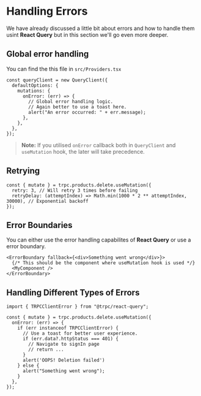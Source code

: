 # Handling Errors

We have already discussed a little bit about errors and how to handle them usint **React Query** but in this section we'll go even more deeper.

## Global error handling

You can find the this file in `src/Providers.tsx`

```tsx
const queryClient = new QueryClient({
  defaultOptions: {
    mutations: {
      onError: (err) => {
        // Global error handling logic.
        // Again better to use a toast here.
        alert("An error occurred: " + err.message);
      },
    },
  },
});
```

> **Note:** If you utilised `onError` callback both in `QueryClient` and `useMutation` hook, the later will take precedence.

## Retrying

```tsx
const { mutate } = trpc.products.delete.useMutation({
  retry: 3, // Will retry 3 times before failing
  retryDelay: (attemptIndex) => Math.min(1000 * 2 ** attemptIndex, 30000), // Exponential backoff
});
```

## Error Boundaries

You can either use the error handling capabilites of **React Query** or use a error boundary.

```tsx
<ErrorBoundary fallback={<div>Something went wrong</div>}>
  {/* This should be the component where useMutation hook is used */}
  <MyComponent />
</ErrorBoundary>
```

## Handling Different Types of Errors

```tsx
import { TRPCClientError } from "@trpc/react-query";

const { mutate } = trpc.products.delete.useMutation({
  onError: (err) => {
    if (err instanceof TRPCClientError) {
      // Use a toast for better user experience.
      if (err.data?.httpStatus === 401) {
        // Navigate to signIn page
        // return ...
      } 
      alert('OOPS! Deletion failed')
    } else {
      alert("Something went wrong");
    }
  },
});
```
